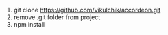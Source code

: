1. git clone https://github.com/vikulchik/accordeon.git
2. remove .git folder from project
3. npm install